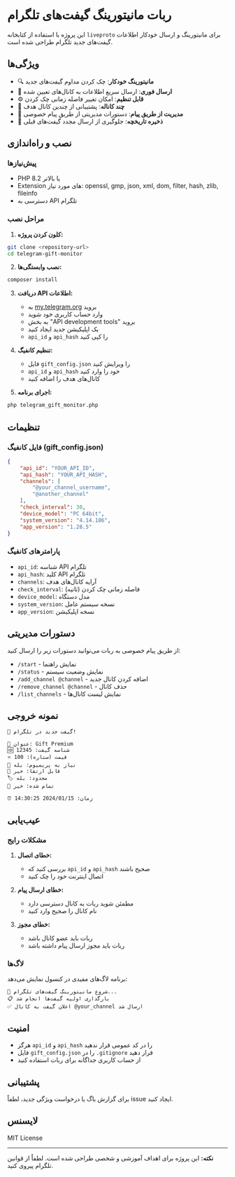 # ربات مانیتورینگ گیفت‌های تلگرام

این پروژه با استفاده از کتابخانه `liveproto` برای مانیتورینگ و ارسال خودکار اطلاعات گیفت‌های جدید تلگرام طراحی شده است.

## ویژگی‌ها

- 🔍 **مانیتورینگ خودکار**: چک کردن مداوم گیفت‌های جدید
- 📢 **ارسال فوری**: ارسال سریع اطلاعات به کانال‌های تعیین شده
- ⚙️ **قابل تنظیم**: امکان تغییر فاصله زمانی چک کردن
- 🎯 **چند کاناله**: پشتیبانی از چندین کانال هدف
- 📱 **مدیریت از طریق پیام**: دستورات مدیریتی از طریق پیام خصوصی
- 💾 **ذخیره تاریخچه**: جلوگیری از ارسال مجدد گیفت‌های قبلی

## نصب و راه‌اندازی

### پیش‌نیازها

- PHP 8.2 یا بالاتر
- Extension های مورد نیاز: openssl, gmp, json, xml, dom, filter, hash, zlib, fileinfo
- دسترسی به API تلگرام

### مراحل نصب

1. **کلون کردن پروژه:**
```bash
git clone <repository-url>
cd telegram-gift-monitor
```

2. **نصب وابستگی‌ها:**
```bash
composer install
```

3. **دریافت API اطلاعات:**
   - به [my.telegram.org](https://my.telegram.org) بروید
   - وارد حساب کاربری خود شوید
   - به بخش "API development tools" بروید
   - یک اپلیکیشن جدید ایجاد کنید
   - `api_id` و `api_hash` را کپی کنید

4. **تنظیم کانفیگ:**
   - فایل `gift_config.json` را ویرایش کنید
   - `api_id` و `api_hash` خود را وارد کنید
   - کانال‌های هدف را اضافه کنید

5. **اجرای برنامه:**
```bash
php telegram_gift_monitor.php
```

## تنظیمات

### فایل کانفیگ (gift_config.json)

```json
{
    "api_id": "YOUR_API_ID",
    "api_hash": "YOUR_API_HASH",
    "channels": [
        "@your_channel_username",
        "@another_channel"
    ],
    "check_interval": 30,
    "device_model": "PC 64bit",
    "system_version": "4.14.186",
    "app_version": "1.28.5"
}
```

### پارامترهای کانفیگ

- `api_id`: شناسه API تلگرام
- `api_hash`: کلید API تلگرام
- `channels`: آرایه کانال‌های هدف
- `check_interval`: فاصله زمانی چک کردن (ثانیه)
- `device_model`: مدل دستگاه
- `system_version`: نسخه سیستم عامل
- `app_version`: نسخه اپلیکیشن

## دستورات مدیریتی

از طریق پیام خصوصی به ربات می‌توانید دستورات زیر را ارسال کنید:

- `/start` - نمایش راهنما
- `/status` - نمایش وضعیت سیستم
- `/add_channel @channel` - اضافه کردن کانال جدید
- `/remove_channel @channel` - حذف کانال
- `/list_channels` - نمایش لیست کانال‌ها

## نمونه خروجی

```
🎁 گیفت جدید در تلگرام!

📝 عنوان: Gift Premium
🆔 شناسه گیفت: 12345
⭐ قیمت (ستاره): 100
💎 نیاز به پریمیوم: بله
🔄 قابل ارتقا: خیر
🏷️ محدود: بله
🛒 تمام شده: خیر

⏰ زمان: 2024/01/15 14:30:25
```

## عیب‌یابی

### مشکلات رایج

1. **خطای اتصال:**
   - بررسی کنید که `api_id` و `api_hash` صحیح باشند
   - اتصال اینترنت خود را چک کنید

2. **خطای ارسال پیام:**
   - مطمئن شوید ربات به کانال دسترسی دارد
   - نام کانال را صحیح وارد کنید

3. **خطای مجوز:**
   - ربات باید عضو کانال باشد
   - ربات باید مجوز ارسال پیام داشته باشد

### لاگ‌ها

برنامه لاگ‌های مفیدی در کنسول نمایش می‌دهد:

```
🚀 شروع مانیتورینگ گیفت‌های تلگرام...
📋 بارگذاری اولیه گیفت‌ها انجام شد
✅ اعلان گیفت به کانال @your_channel ارسال شد
```

## امنیت

- هرگز `api_id` و `api_hash` را در کد عمومی قرار ندهید
- فایل `gift_config.json` را در `.gitignore` قرار دهید
- از حساب کاربری جداگانه برای ربات استفاده کنید

## پشتیبانی

برای گزارش باگ یا درخواست ویژگی جدید، لطفاً issue ایجاد کنید.

## لایسنس

MIT License

---

**نکته:** این پروژه برای اهداف آموزشی و شخصی طراحی شده است. لطفاً از قوانین تلگرام پیروی کنید.